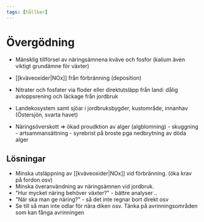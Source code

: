 ```yaml
---
tags: [hållbar]
---
```

# Övergödning
- Mänsklig tillförsel av näringsämnena kväve och fosfor (kalium även viktigt grundämne för växter)
- [[kväveoxider|NOx]] från förbränning (deposition)
- Nitrater och fosfater via floder eller direktutsläpp från land: dålig avloppsrening och läckage från jordbruk
- Landekosystem samt sjöar i jordbruksbygder, kustområde, innanhav (Östersjön, svarta havet)

- Näringsöverskott $\Rightarrow$ ökad proudktion av alger (algblomning)
		- skuggning
		- artsammansättning
		- syrebrist på broste pga nedbrytning av döda alger

## Lösningar
- Minska utsläppning av [[kväveoxider|NOx]] vid förbränning. (öka krav på fordon osv)
- Minska överanvändning av näringsämnen vid jordbruk.
- "Hur mycket näring behöver växter?" - bättre analyser ..
- "När ska man ge näring?" - så det inte regnar bort direkt osv
- Se till så man inte odlar för nära diken osv. Tänka på avrinningsområden som kan fånga avrinningen